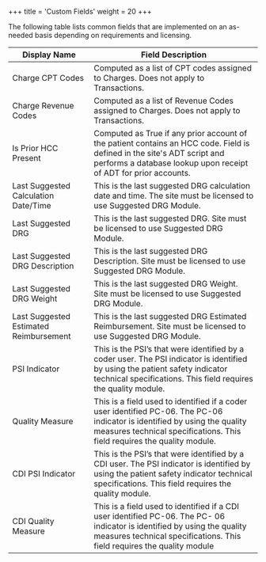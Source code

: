 +++
title = 'Custom Fields'
weight = 20
+++

The following table lists common fields that are implemented on an as-needed basis depending on
requirements and licensing.

| Display Name                           | Field Description                                                                                                                                                                                      |
| -------------------------------------- | ------------------------------------------------------------------------------------------------------------------------------------------------------------------------------------------------------ |
| Charge CPT Codes                       | Computed as a list of CPT codes assigned to Charges. Does not apply to Transactions.                                                                                                                   |
| Charge Revenue Codes                   | Computed as a list of Revenue Codes assigned to Charges. Does not apply to Transactions.                                                                                                               |
| Is Prior HCC Present                   | Computed as True if any prior account of the patient contains an HCC code. Field is defined in the site's ADT script and performs a database lookup upon receipt of ADT for prior accounts.            |
| Last Suggested Calculation Date/Time   | This is the last suggested DRG calculation date and time. The site must be licensed to use Suggested DRG Module.                                                                                       |
| Last Suggested DRG                     | This is the last suggested DRG. Site must be licensed to use Suggested DRG Module.                                                                                                                     |
| Last Suggested DRG Description         | This is the last suggested DRG Description. Site must be licensed to use Suggested DRG Module.                                                                                                         |
| Last Suggested DRG Weight              | This is the last suggested DRG Weight. Site must be licensed to use Suggested DRG Module.                                                                                                              |
| Last Suggested Estimated Reimbursement | This is the last suggested DRG Estimated Reimbursement. Site must be licensed to use Suggested DRG Module.                                                                                             |
| PSI Indicator                          | This is the PSI’s that were identified by a coder user. The PSI indicator is identified by using the patient safety indicator technical specifications. This field requires the quality module.        |
| Quality Measure                        | This is a field used to identified if a coder user identified PC-06. The PC-06 indicator is identified by using the quality measures technical specifications. This field requires the quality module. |
| CDI PSI Indicator                      | This is the PSI’s that were identified by a CDI user. The PSI indicator is identified by using the patient safety indicator technical specifications. This field requires the quality module.          |
| CDI Quality Measure                    | This is a field used to identified if a CDI user identified PC-06. The PC- 06 indicator is identified by using the quality measures technical specifications. This field requires the quality module   |

